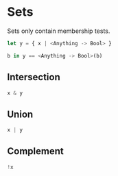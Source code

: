 # Sets

Sets only contain membership tests.

```Typescript
let y = { x | <Anything -> Bool> }
```

```Typescript
b in y == <Anything -> Bool>(b)
```

## Intersection

```Typescript
x & y
```

## Union

```Typescript
x | y
```

## Complement

```Typescript
!x
```

